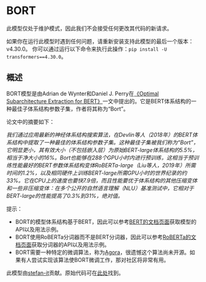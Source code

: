 <!--版权所有2020年The HuggingFace团队。保留所有权利。

根据Apache License, Version 2.0许可证授权，除非符合许可证，否则你不得使用此文件。
你可以在以下网址获取许可证的副本：

http://www.apache.org/licenses/LICENSE-2.0

除非适用法律要求或书面同意，否则根据许可证发布的软件是基于“按原样”分发的，没有任何形式的担保或条件，不论是明示的还是暗示的。
有关特定语言的详细信息，请参阅许可证中的许可证。

⚠️请注意，此文件以Markdown格式编写，但包含与我们的文档构建器（类似于MDX）的特定语法，该语法在你的Markdown查看器中可能无法正确渲染。

-->

# BORT

<Tip warning={true}>

此模型仅处于维护模式，因此我们不会接受任何更改其代码的新请求。

如果你在运行此模型时遇到任何问题，请重新安装支持此模型的最后一个版本：v4.30.0。
你可以通过运行以下命令来执行此操作：`pip install -U transformers==4.30.0`。

</Tip>

## 概述

BORT模型是由Adrian de Wynter和Daniel J. Perry在[《Optimal Subarchitecture Extraction for BERT》](https://arxiv.org/abs/2010.10499)一文中提出的。它是BERT体系结构的一种最佳子体系结构参数子集，作者将其称为“Bort”。

论文中的摘要如下：

*我们通过应用最新的神经体系结构搜索算法，在Devlin等人（2018年）的BERT体系结构中提取了一种最佳的体系结构参数子集。这种最佳子集被我们称为“Bort”，它明显更小，其有效大小（不包括嵌入层）为原始BERT-large体系结构的5.5%，相当于净大小的16%。Bort也能够在288个GPU小时内进行预训练，这相当于预训练性能最好的BERT参数体系结构变体RoBERTa-large（Liu等人，2019年）所需时间的1.2%，以及相同硬件上训练BERT-large所需GPU小时的世界纪录的约33%。它在CPU上的速度也要快7.9倍，而且性能要优于体系结构的其他压缩变体和一些非压缩变体：在多个公开的自然语言理解（NLU）基准测试中，它相对于BERT-large的性能提高了0.3%到31%，绝对值。*

提示：

- BORT的模型体系结构基于BERT，因此可以参考[BERT的文档页面](bert)获取模型的API以及用法示例。
- BORT使用RoBERTa分词器而不是BERT分词器，因此可以参考[RoBERTa的文档页面](roberta)获取分词器的API以及用法示例。
- BORT需要一种特定的微调算法，称为[Agora](https://adewynter.github.io/notes/bort_algorithms_and_applications.html#fine-tuning-with-algebraic-topology)，很遗憾这个算法尚未开源。如果有人尝试实现该算法使BORT微调工作，那对社区将非常有用。

此模型由[stefan-it](https://huggingface.co/stefan-it)贡献。原始代码可在[此处](https://github.com/alexa/bort/)找到。